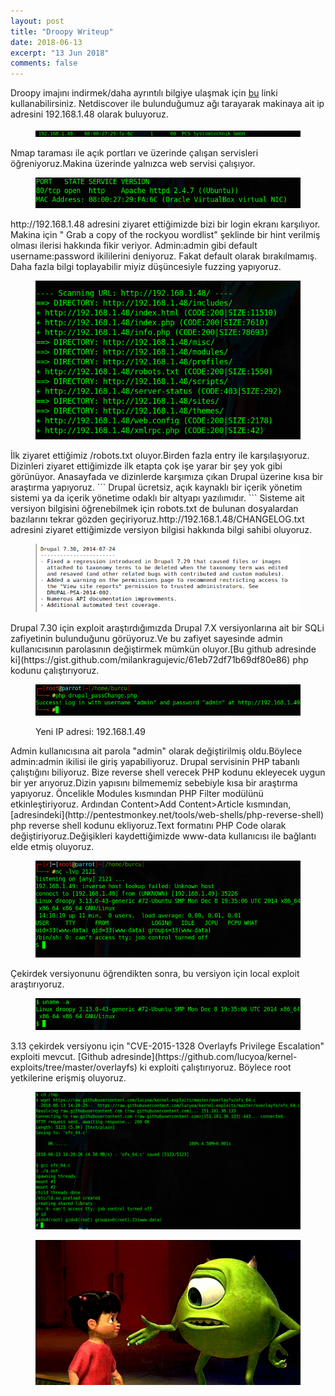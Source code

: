```yaml
---
layout: post
title: "Droopy Writeup"
date: 2018-06-13
excerpt: "13 Jun 2018"
comments: false
---
```

Droopy imajını indirmek/daha ayrıntılı bilgiye ulaşmak için [bu](https://www.vulnhub.com/entry/droopy-v02,143/) linki kullanabilirsiniz.
Netdiscover ile bulunduğumuz ağı tarayarak makinaya ait ip adresini 192.168.1.48 olarak buluyoruz.
<figure >
    <img src="/assets/img/droopy/droopip.png">
</figure>
Nmap taraması ile açık portları ve üzerinde çalışan servisleri öğreniyoruz.Makina üzerinde yalnızca web servisi çalışıyor.
<figure >
    <img src="/assets/img/droopy/droopynmap.png">
</figure>
http://192.168.1.48 adresini ziyaret ettiğimizde bizi bir login ekranı karşılıyor. Makina için " Grab a copy of the rockyou wordlist" şeklinde bir hint verilmiş olması ilerisi hakkında fikir veriyor. Admin:admin gibi default username:password ikililerini deniyoruz. Fakat default olarak bırakılmamış.
Daha fazla bilgi toplayabilir miyiz düşüncesiyle fuzzing yapıyoruz. 
<figure >
    <img src="/assets/img/droopy/droopydirb.png">
</figure>
İlk ziyaret ettiğimiz /robots.txt oluyor.Birden fazla entry ile karşılaşıyoruz. Dizinleri ziyaret ettiğimizde ilk etapta çok işe yarar bir şey yok gibi görünüyor.
Anasayfada ve dizinlerde karşımıza çıkan Drupal üzerine kısa bir araştırma yapıyoruz.
```
Drupal ücretsiz, açık kaynaklı bir içerik yönetim sistemi ya da içerik yönetime odaklı bir altyapı yazılımıdır.
```
Sisteme ait versiyon bilgisini öğrenebilmek için robots.txt de bulunan dosyalardan bazılarını tekrar gözden geçiriyoruz.http://192.168.1.48/CHANGELOG.txt adresini ziyaret ettiğimizde versiyon bilgisi hakkında bilgi sahibi oluyoruz.
<figure >
    <img src="/assets/img/droopy/droopyversion.png">
</figure>
Drupal 7.30 için exploit araştırdığımızda Drupal 7.X versiyonlarına ait bir SQLi zafiyetinin bulunduğunu görüyoruz.Ve bu zafiyet sayesinde admin kullanıcısının parolasının değiştirmek mümkün oluyor.[Bu github adresinde ki](https://gist.github.com/milankragujevic/61eb72df71b69df80e86) php kodunu çalıştırıyoruz.
<figure >
    <img src="/assets/img/droopy/droopyexploit.png"><p>Yeni IP adresi: 192.168.1.49</p>
</figure>
Admin kullanıcısına ait parola "admin" olarak değiştirilmiş oldu.Böylece admin:admin ikilisi ile giriş yapabiliyoruz.
Drupal servisinin PHP tabanlı çalıştığını biliyoruz. Bize reverse shell verecek PHP kodunu ekleyecek uygun bir yer arıyoruz.Dizin yapısını bilmememiz  sebebiyle kısa bir araştırma yapıyoruz. 
Öncelikle Modules kısmından PHP Filter modülünü etkinleştiriyoruz.
Ardından Content>Add Content>Article kısmından, [adresindeki](http://pentestmonkey.net/tools/web-shells/php-reverse-shell) php reverse shell kodunu ekliyoruz.Text formatını PHP Code olarak değiştiriyoruz.Değişikleri kaydettiğimizde www-data kullanıcısı ile bağlantı elde etmiş oluyoruz.
<figure >
    <img src="/assets/img/droopy/droopyshell.png">
</figure>
Çekirdek versiyonunu öğrendikten sonra, bu versiyon için local exploit araştırıyoruz.
<figure >
    <img src="/assets/img/droopy/droopykernel.png">
</figure>
3.13 çekirdek versiyonu için "CVE-2015-1328 Overlayfs Privilege Escalation" exploiti mevcut. [Github adresinde](https://github.com/lucyoa/kernel-exploits/tree/master/overlayfs) ki exploiti çalıştırıyoruz.
Böylece root yetkilerine erişmiş oluyoruz.
<figure >
    <img src="/assets/img/droopy/droopyroot.png">
</figure>
<figure >
    <img src="/assets/img/droopy/hello.gif">
</figure>
